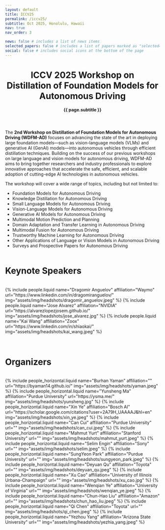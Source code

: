 ```yaml
---
layout: default
title: ICCV25
permalink: /iccv25/
subtitle: Oct 2025, Honolulu, Hawaii
nav: true
nav_order: 3

news: false # includes a list of news items
selected_papers: false # includes a list of papers marked as "selected={true}"
social: false # includes social icons at the bottom of the page
---
```


<div class="post">
  <header class="post-header">
    <h1 class="post-title">
      ICCV 2025 Workshop on<br>
      <span class="font-weight-bold">Distillation of Foundation Models for Autonomous Driving</span>
      <!-- {{ site.title }} -->
    </h1>
    <p class="desc"><b>{{ page.subtitle }}</b></p>
  </header>
</div>

The **2nd Workshop on Distillation of Foundation Models for Autonomous Driving (WDFM-AD)** focuses on advancing the state of the art in deploying large foundation models—such as vision-language models (VLMs) and generative AI (GenAI) models—into autonomous vehicles through efficient distillation techniques. Building on the success of our previous workshops on large language and vision models for autonomous driving, WDFM-AD aims to bring together researchers and industry professionals to explore innovative approaches that accelerate the safe, efficient, and scalable adoption of cutting-edge AI technologies in autonomous vehicles. 

<!-- **[📢 Call for Papers -- Open for Submissions!](/call_for_papers)** -->

<!-- **[🔗 Reviewer Signup Form](https://forms.gle/XK3xALMwWkEq6aT18)** -->

<!-- We are actively **seeking sponsorship** to support the workshop. If your organization is interested in sponsoring, please contact us at 📧 <a href="mailto:cvpr25.wdfm.ad@gmail.com" target="_blank">cvpr25.wdfm.ad@gmail.com</a>. -->

The workshop will cover a wide range of topics, including but not limited to:  
- Foundation Models for Autonomous Driving
- Knowledge Distillation for Autonomous Driving  
- Small Language Models for Autonomous Driving  
- Vision-Language Models for Autonomous Driving  
- Generative AI Models for Autonomous Driving  
- Multimodal Motion Prediction and Planning  
- Domain Adaptation and Transfer Learning in Autonomous Driving  
- Multimodal Fusion for Autonomous Driving
- Trustworthy Machine Learning for Autonomous Driving   
- Other Applications of Language or Vision Models in Autonomous Driving  
- Surveys and Prospective Papers for Autonomous Driving 
<br><br>

# Keynote Speakers
<br>
<div class="container">
<div class="row row-cols-3">
  {% include people.liquid name="Dragomir Anguelov" affiliation="Waymo" url="https://www.linkedin.com/in/dragomiranguelov/" img="assets/img/headshots/dragomir_anguelov.jpeg" %}
  {% include people.liquid name="Jose Alvarez" affiliation="NVIDIA" url="https://alvarezlopezjosem.github.io/" img="assets/img/headshots/jose_alvarez.jpg" %}
  {% include people.liquid name="Kai Wang" affiliation="Zoox" url="https://www.linkedin.com/in/shiaokai/" img="assets/img/headshots/kai_wang.jpeg" %}
</div>
</div>
<br><br>

# Organizers
<br>
<div class="container">
<div class="row row-cols-2">
  {% include people_horizontal.liquid name="Burhan Yaman" affiliation="" url="https://byaman14.github.io/" img="assets/img/headshots/yaman.jpeg" %}
  {% include people_horizontal.liquid name="Yunsheng Ma" affiliation="Purdue University" url="https://ysma.me/" img="assets/img/headshots/yunsheng.jpg" %}
  {% include people_horizontal.liquid name="Xin Ye" affiliation="Bosch AI" url="https://scholar.google.com/citations?user=2A79H_UAAAAJ&hl=en" img="assets/img/headshots/xin_ye.jpeg" %}
  {% include people_horizontal.liquid name="Can Cui" affiliation="Purdue University" url="" img="assets/img/headshots/can_cui.jpeg" %}
  {% include people_horizontal.liquid name="Mahmut Yurt" affiliation="Stanford University" url="" img="assets/img/headshots/mahmut_yurt.jpeg" %}
  {% include people_horizontal.liquid name="Selim Engin" affiliation="Sony" url="" img="assets/img/headshots/selim.jpeg" %}
  {% include people_horizontal.liquid name="SungYeon Park" affiliation="Purdue University" url="" img="assets/img/headshots/sungyeon_park.jpeg" %}
  {% include people_horizontal.liquid name="Deyuan Qu" affiliation="Toyota" url="" img="assets/img/headshots/deyuan_qu.jpeg" %}
  {% include people_horizontal.liquid name="Xu Cao" affiliation="University of Illinois Urbana-Champaign" url="" img="assets/img/headshots/xu_cao.jpg" %}
  {% include people_horizontal.liquid name="Wenqian Ye" affiliation="University of Virginia" url="" img="assets/img/headshots/wenqian_ye.jpeg" %}
  {% include people_horizontal.liquid name="Chun-Hao Liu" affiliation="Amazon" url="" img="assets/img/headshots/chun_hao_liu.jpeg" %}
  {% include people_horizontal.liquid name="Qi Chen" affiliation="Toyota" url="" img="assets/img/headshots/qi_chen.jpeg" %}
  {% include people_horizontal.liquid name="Yezhou Yang" affiliation="Arizona State University" url="" img="assets/img/headshots/yezhia_yang.jpeg" %}
</div>
</div>
<br><br>

<!-- # Questions
Contact us at
<a href="mailto:cvpr25.wdfm.ad@gmail.com" target="_blank">cvpr25.wdfm.ad@gmail.com</a>. -->
